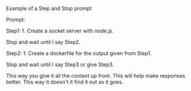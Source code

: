 
Example of a Step and Stop prompt

Prompt:

Step1: 
    1. Create a socket server with node.js.

Stop and wait until I say Step2.

Step2:
    1. Create a dockerfile for the output given from Step1.

Stop and wait until I say Step3 or give Step3.


This way you give it all the context up front. This will help make responses better. This way it doesn't it find it out as it goes.